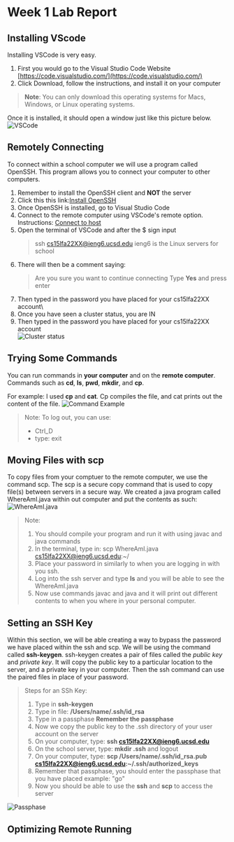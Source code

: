 # Week 1 Lab Report


## Installing VScode
  Installing VSCode is very easy.
  
  1. First you would go to the Visual Studio Code Website [https://code.visualstudio.com/](https://code.visualstudio.com/)
  2. Click Download, follow the instructions, and install it on your computer

  > **Note**: You can only download this operating systems for Macs, Windows, or Linux operating systems.

  Once it is installed, it should open a window just like this picture below.
![VSCode](https://user-images.githubusercontent.com/114209345/193187125-9c73a75f-40e6-48f7-8b8b-54436effcf7b.png)

## Remotely Connecting
  To connect within a school computer we will use a program called OpenSSH. This program allows you to connect your computer to other computers.
  1. Remember to install the OpenSSH client and **NOT** the server
  2. Click this this link:[Install OpenSSH](https://learn.microsoft.com/en-us/windows-server/administration/openssh/openssh_install_firstuse?tabs=gui)
  3. Once OpenSSH is installed, go to Visual Studio Code
  4. Connect to the remote computer using VSCode's remote option. Instructions: [Connect to host](https://code.visualstudio.com/docs/remote/ssh#_connect-to-a-remote-host)
  5. Open the terminal of VSCode and after the $ sign input
      > ssh cs15lfa22XX@ieng6.ucsd.edu
      > ieng6 is the Linux servers for school
  6. There will then be a comment saying:
      > Are you sure you want to continue connecting
      > Type **Yes** and press enter
  7. Then typed in the password you have placed for your cs15lfa22XX account\
  8. Once you have seen a cluster status, you are IN
  9. Then typed in the password you have placed for your cs15lfa22XX account\
  ![Cluster status](https://user-images.githubusercontent.com/114209345/193204679-d01422c8-c47c-4fe1-8f9e-056092f8fc5c.png)
  
## Trying Some Commands
  You can run commands in **your computer** and on the **remote computer**.
  Commands such as **cd**, **ls**, **pwd**, **mkdir**, and **cp**.
  
  For example: I used **cp** and **cat**. Cp compiles the file, and cat prints out the content of the file.
  ![Command Example](https://user-images.githubusercontent.com/114209345/193355322-9b3f5d6d-d92e-4138-9716-f06f9f67449b.png)

  > Note: To log out, you can use:
  >  - Ctrl_D
  >  - type: exit
  
## Moving Files with scp
  To copy files from your comptuer to the remote computer, we use the command scp. The scp is a secure copy command that is used to copy file(s) between servers in a secure way. We created a java program called WhereAmI.java within out computer and put the contents as such:
  ![WhereAmI.java](https://user-images.githubusercontent.com/114209345/193356372-9f02ba66-4d7d-49a4-865d-d6ca70aa6656.png)

  > Note: 
  > 1. You should compile your program and run it with using javac and java commands
  > 2. In the terminal, type in: scp WhereAmI.java cs15lfa22XX@ieng6.ucsd.edu:~/
  > 3. Place your password in similarly to when you are logging in with you ssh.
  > 4. Log into the ssh server and type **ls** and you will be able to see the WhereAmI.java
  > 5. Now use commands javac and java and it will print out different contents to when you where in your personal computer.

## Setting an SSH Key
  Within this section, we will be able creating a way to bypass the password we have placed within the ssh and scp. We will be using the command called **ssh-keygen**. ssh-keygen creates a pair of files called the *public key* and *private key*. It will copy the public key to a particular location to the server, and a private key in your computer. Then the ssh command can use the paired files in place of your password.
  
  > Steps for an SSh Key:
  > 1. Type in **ssh-keygen**
  > 2. Type in file: **/Users/name/.ssh/id_rsa**
  > 3. Type in a passphase **Remember the passphase**
  > 4. Now we copy the public key to the .ssh directory of your user account on the server
  > 5. On your computer, type: **ssh cs15lfa22XX@ieng6.ucsd.edu**
  > 6. On the school server, type: **mkdir .ssh** and logout
  > 7. On your computer, type: **scp /Users/name/.ssh/id_rsa.pub cs15lfa22XX@ieng6.ucsd.edu:~/.ssh/authorized_keys**
  > 8. Remember that passphase, you should enter the passphase that you have placed example: "go"
  > 9. Now you should be able to use the **ssh** and **scp** to access the server
  
  ![Passphase](https://user-images.githubusercontent.com/114209345/193363661-979ba874-22b6-4488-aecb-fe580721ff49.png)
  
## Optimizing Remote Running
